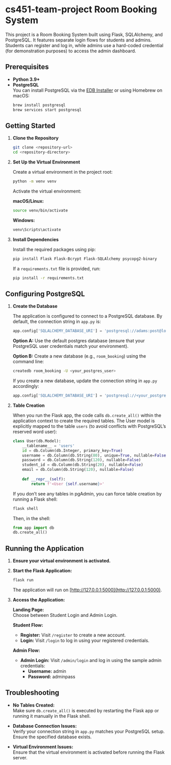 # cs451-team-project Room Booking System

This project is a Room Booking System built using Flask, SQLAlchemy, and PostgreSQL. It features separate login flows for students and admins. Students can register and log in, while admins use a hard-coded credential (for demonstration purposes) to access the admin dashboard.

## Prerequisites

- **Python 3.9+**
- **PostgreSQL**  
  You can install PostgreSQL via the [EDB Installer](https://www.enterprisedb.com/downloads/postgres-postgresql-downloads) or using Homebrew on macOS:
  ```bash
  brew install postgresql
  brew services start postgresql
  ```

## Getting Started

1. **Clone the Repository**
   ```bash
   git clone <repository-url>
   cd <repository-directory>
   ```

2. **Set Up the Virtual Environment**

   Create a virtual environment in the project root:
   ```bash
   python -m venv venv
   ```
   
   Activate the virtual environment:

   **macOS/Linux:**
   ```bash
   source venv/bin/activate
   ```

   **Windows:**
   ```bash
   venv\Scripts\activate
   ```

3. **Install Dependencies**
   
   Install the required packages using pip:
   ```bash
   pip install Flask Flask-Bcrypt Flask-SQLAlchemy psycopg2-binary
   ```
   If a `requirements.txt` file is provided, run:
   ```bash
   pip install -r requirements.txt
   ```

## Configuring PostgreSQL

1. **Create the Database**

   The application is configured to connect to a PostgreSQL database. By default, the connection string in `app.py` is:
   ```python
   app.config['SQLALCHEMY_DATABASE_URI'] = 'postgresql://adams:post@localhost:5432/postgres'
   ```
   **Option A:** Use the default postgres database (ensure that your PostgreSQL user credentials match your environment).

   **Option B:** Create a new database (e.g., `room_booking`) using the command line:
   ```bash
   createdb room_booking -U <your_postgres_user>
   ```
   If you create a new database, update the connection string in `app.py` accordingly:
   ```python
   app.config['SQLALCHEMY_DATABASE_URI'] = 'postgresql://<your_postgres_user>:<your_password>@localhost:5432/room_booking'
   ```

2. **Table Creation**

   When you run the Flask app, the code calls `db.create_all()` within the application context to create the required tables. The User model is explicitly mapped to the table `users` (to avoid conflicts with PostgreSQL’s reserved word user):
   ```python
   class User(db.Model):
       __tablename__ = 'users'
       id = db.Column(db.Integer, primary_key=True)
       username = db.Column(db.String(80), unique=True, nullable=False)
       password = db.Column(db.String(120), nullable=False)
       student_id = db.Column(db.String(20), nullable=False)
       email = db.Column(db.String(120), nullable=False)
       
       def __repr__(self):
           return f'<User {self.username}>'
   ```
   If you don’t see any tables in pgAdmin, you can force table creation by running a Flask shell:
   ```bash
   flask shell
   ```
   Then, in the shell:
   ```python
   from app import db
   db.create_all()
   ```

## Running the Application

1. **Ensure your virtual environment is activated.**

2. **Start the Flask Application:**
   ```bash
   flask run
   ```
   The application will run on [http://127.0.0.1:5000](http://127.0.0.1:5000).

3. **Access the Application:**

   **Landing Page:**  
   Choose between Student Login and Admin Login.

   **Student Flow:**
   - **Register:** Visit `/register` to create a new account.
   - **Login:** Visit `/login` to log in using your registered credentials.

   **Admin Flow:**
   - **Admin Login:** Visit `/admin/login` and log in using the sample admin credentials:
     - **Username:** admin
     - **Password:** adminpass

## Troubleshooting

- **No Tables Created:**  
  Make sure `db.create_all()` is executed by restarting the Flask app or running it manually in the Flask shell.

- **Database Connection Issues:**  
  Verify your connection string in `app.py` matches your PostgreSQL setup. Ensure the specified database exists.

- **Virtual Environment Issues:**  
  Ensure that the virtual environment is activated before running the Flask server.